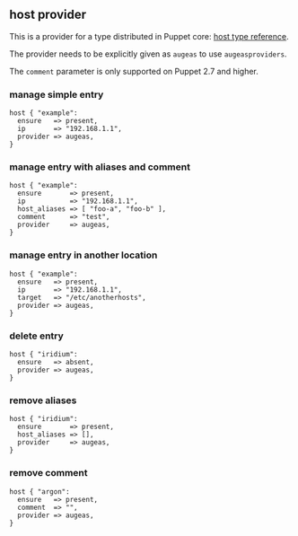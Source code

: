## host provider

This is a provider for a type distributed in Puppet core: [host type
reference](http://docs.puppetlabs.com/references/stable/type.html#host).

The provider needs to be explicitly given as `augeas` to use `augeasproviders`.

The `comment` parameter is only supported on Puppet 2.7 and higher.

### manage simple entry

    host { "example":
      ensure   => present,
      ip       => "192.168.1.1",
      provider => augeas,
    }

### manage entry with aliases and comment

    host { "example":
      ensure       => present,
      ip           => "192.168.1.1",
      host_aliases => [ "foo-a", "foo-b" ],
      comment      => "test",
      provider     => augeas,
    }

### manage entry in another location

    host { "example":
      ensure   => present,
      ip       => "192.168.1.1",
      target   => "/etc/anotherhosts",
      provider => augeas,
    }

### delete entry

    host { "iridium":
      ensure   => absent,
      provider => augeas,
    }

### remove aliases

    host { "iridium":
      ensure       => present,
      host_aliases => [],
      provider     => augeas,
    }

### remove comment

    host { "argon":
      ensure   => present,
      comment  => "",
      provider => augeas,
    }

